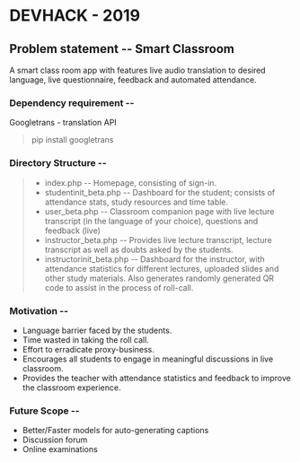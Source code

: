 # DEVHACK - 2019


## Problem statement -- Smart Classroom
A smart class room app with features live audio translation to desired language, live questionnaire, feedback and automated attendance.

### Dependency requirement -- 

Googletrans - translation API
> pip install googletrans

### Directory Structure -- 
> -  index.php -- Homepage, consisting of sign-in.<br>
> -  studentinit_beta.php -- Dashboard for the student; consists of attendance stats, study resources and time table.<br>
> -  user_beta.php -- Classroom companion page with live lecture transcript (in the language of your choice), questions and feedback (live)<br>
> -  instructor_beta.php -- Provides live lecture transcript, lecture transcript as well as doubts asked by the students.<br>
> -  instructorinit_beta.php -- Dashboard for the instructor, with attendance statistics for different lectures, uploaded slides and other study materials. Also generates randomly generated QR code to assist in the process of roll-call.<br>

### Motivation -- 

-  Language barrier faced by the students.
-  Time wasted in taking the roll call.
-  Effort to erradicate proxy-business.
-  Encourages all students to engage in meaningful discussions in live classroom.
-  Provides the teacher with attendance statistics and feedback to improve the classroom experience.

### Future Scope -- 

-  Better/Faster models for auto-generating captions
-  Discussion forum
-  Online examinations
